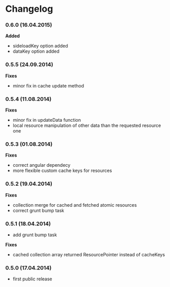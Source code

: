 Changelog
======================

### 0.6.0 (16.04.2015)

**Added**

* sideloadKey option added
* dataKey option added

### 0.5.5 (24.09.2014)

**Fixes**

* minor fix in cache update method

### 0.5.4 (11.08.2014)

**Fixes**

* minor fix in updateData function
* local resource manipulation of other data than the requested resource one

### 0.5.3 (01.08.2014)

**Fixes**

* correct angular dependecy
* more flexible custom cache keys for resources

### 0.5.2 (19.04.2014)

**Fixes**

* collection merge for cached and fetched atomic resources
* correct grunt bump task

### 0.5.1 (18.04.2014)

* add grunt bump task

**Fixes**

* cached collection array returned ResourcePointer instead of cacheKeys

### 0.5.0 (17.04.2014)

* first public release
